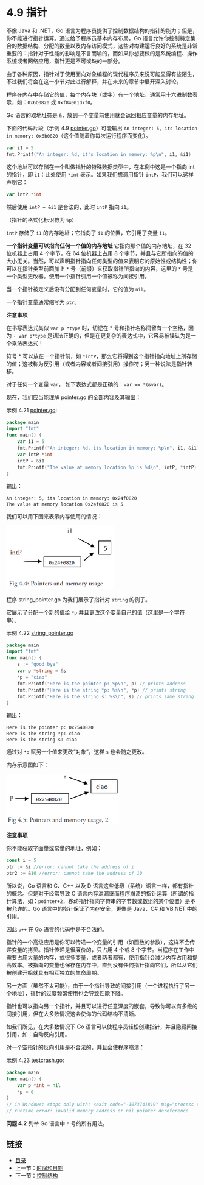 # 4.9 指针

不像 Java 和 .NET，Go 语言为程序员提供了控制数据结构的指针的能力；但是，你不能进行指针运算。通过给予程序员基本内存布局，Go 语言允许你控制特定集合的数据结构、分配的数量以及内存访问模式，这些对构建运行良好的系统是非常重要的：指针对于性能的影响是不言而喻的，而如果你想要做的是系统编程、操作系统或者网络应用，指针更是不可或缺的一部分。

由于各种原因，指针对于使用面向对象编程的现代程序员来说可能显得有些陌生，不过我们将会在这一小节对此进行解释，并在未来的章节中展开深入讨论。

程序在内存中存储它的值，每个内存块（或字）有一个地址，通常用十六进制数表示，如：`0x6b0820` 或 `0xf84001d7f0`。

Go 语言的取地址符是 `&`，放到一个变量前使用就会返回相应变量的内存地址。

下面的代码片段（示例 4.9 [pointer.go](examples/chapter_4/pointer.go)）可能输出 `An integer: 5, its location in memory: 0x6b0820`（这个值随着你每次运行程序而变化）。

```go
var i1 = 5
fmt.Printf("An integer: %d, it's location in memory: %p\n", i1, &i1)
```

这个地址可以存储在一个叫做指针的特殊数据类型中，在本例中这是一个指向 int 的指针，即 `i1`：此处使用 `*int` 表示。如果我们想调用指针 `intP`，我们可以这样声明它：

```go
var intP *int
```

然后使用 `intP = &i1` 是合法的，此时 `intP` 指向 `i1`。

（指针的格式化标识符为 `%p`）

`intP` 存储了 `i1` 的内存地址；它指向了 `i1` 的位置，它引用了变量 `i1`。

**一个指针变量可以指向任何一个值的内存地址** 它指向那个值的内存地址，在 32 位机器上占用 4 个字节，在 64 位机器上占用 8 个字节，并且与它所指向的值的大小无关。当然，可以声明指针指向任何类型的值来表明它的原始性或结构性；你可以在指针类型前面加上 `*` 号（前缀）来获取指针所指向的内容，这里的 `*` 号是一个类型更改器。使用一个指针引用一个值被称为间接引用。

当一个指针被定义后没有分配到任何变量时，它的值为 `nil`。

一个指针变量通常缩写为 `ptr`。

**注意事项**

在书写表达式类似 `var p *type` 时，切记在 * 号和指针名称间留有一个空格，因为 `- var p*type` 是语法正确的，但是在更复杂的表达式中，它容易被误认为是一个乘法表达式！

符号 * 可以放在一个指针前，如 `*intP`，那么它将得到这个指针指向地址上所存储的值；这被称为反引用（或者内容或者间接引用）操作符；另一种说法是指针转移。

对于任何一个变量 `var`， 如下表达式都是正确的：`var == *(&var)`。

现在，我们应当能理解 pointer.go 的全部内容及其输出：

示例 4.21 [pointer.go](examples/chapter_4/pointer.go):

```go
package main
import "fmt"
func main() {
	var i1 = 5
	fmt.Printf("An integer: %d, its location in memory: %p\n", i1, &i1)
	var intP *int
	intP = &i1
	fmt.Printf("The value at memory location %p is %d\n", intP, *intP)
}
```

输出：

    An integer: 5, its location in memory: 0x24f0820
    The value at memory location 0x24f0820 is 5

我们可以用下图来表示内存使用的情况：

<img src="./images/4.9_fig4.4.png?raw=true" style="zoom:67%;" />

程序 string_pointer.go 为我们展示了指针对 `string` 的例子。

它展示了分配一个新的值给 `*p` 并且更改这个变量自己的值（这里是一个字符串）。

示例 4.22 [string_pointer.go](examples/chapter_4/string_pointer.go)

```go
package main
import "fmt"
func main() {
	s := "good bye"
	var p *string = &s
	*p = "ciao"
	fmt.Printf("Here is the pointer p: %p\n", p) // prints address
	fmt.Printf("Here is the string *p: %s\n", *p) // prints string
	fmt.Printf("Here is the string s: %s\n", s) // prints same string
}
```

输出：

    Here is the pointer p: 0x2540820
    Here is the string *p: ciao
    Here is the string s: ciao

通过对 `*p` 赋另一个值来更改“对象”，这样 `s` 也会随之更改。

内存示意图如下：

<img src="./images/4.9_fig4.5.png?raw=true" style="zoom:67%;" />

**注意事项**

你不能获取字面量或常量的地址，例如：

```go
const i = 5
ptr := &i //error: cannot take the address of i
ptr2 := &10 //error: cannot take the address of 10
```

所以说，Go 语言和 C、C++ 以及 D 语言这些低级（系统）语言一样，都有指针的概念。但是对于经常导致 C 语言内存泄漏继而程序崩溃的指针运算（所谓的指针算法，如：`pointer+2`，移动指针指向字符串的字节数或数组的某个位置）是不被允许的。Go 语言中的指针保证了内存安全，更像是 Java、C# 和 VB.NET 中的引用。

因此 `p++` 在 Go 语言的代码中是不合法的。

指针的一个高级应用是你可以传递一个变量的引用（如函数的参数），这样不会传递变量的拷贝。指针传递是很廉价的，只占用 4 个或 8 个字节。当程序在工作中需要占用大量的内存，或很多变量，或者两者都有，使用指针会减少内存占用和提高效率。被指向的变量也保存在内存中，直到没有任何指针指向它们，所以从它们被创建开始就具有相互独立的生命周期。

另一方面（虽然不太可能），由于一个指针导致的间接引用（一个进程执行了另一个地址），指针的过度频繁使用也会导致性能下降。

指针也可以指向另一个指针，并且可以进行任意深度的嵌套，导致你可以有多级的间接引用，但在大多数情况这会使你的代码结构不清晰。

如我们所见，在大多数情况下 Go 语言可以使程序员轻松创建指针，并且隐藏间接引用，如：自动反向引用。

对一个空指针的反向引用是不合法的，并且会使程序崩溃：

示例 4.23 [testcrash.go](examples/chapter_4/testcrash.go):

```go
package main
func main() {
	var p *int = nil
	*p = 0
}
// in Windows: stops only with: <exit code="-1073741819" msg="process crashed"/>
// runtime error: invalid memory address or nil pointer dereference
```

**问题 4.2** 列举 Go 语言中 `*` 号的所有用法。

## 链接

-   [目录](directory.md)
-   上一节：[时间和日期](04.8.md)
-   下一节：[控制结构](05.0.md)
